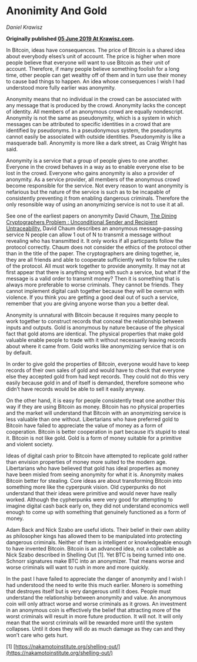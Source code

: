 # Anonimity And Gold

_Daniel Krawisz_

**Originally published [05 June 2019 At Krawisz.com](http://krawisz.com/anonymity).**

In Bitcoin, ideas have consequences. The price of Bitcoin is a shared idea about everybody elses’s unit of account. The price is higher when more people believe that everyone will want to use Bitcoin as their unit of account. Therefore, if many people believe something foolish for a long time, other people can get wealthy off of them and in turn use their money to cause bad things to happen. An idea whose consequences I wish I had understood more fully earlier was anonymity.

Anonymity means that no individual in the crowd can be associated with any message that is produced by the crowd. Anonymity lacks the concept of identity. All members of an anonymous crowd are equally nondescript. Anonymity is not the same as pseudonymity, which is a system in which messages can be attributed to specific identities in a crowd that are identified by pseudonyms. In a pseudonymous system, the pseudonyms cannot easily be associated with outside identities. Pseudonymity is like a masquerade ball. Anonymity is more like a dark street, as Craig Wright has said.

Anonymity is a service that a group of people gives to one another. Everyone in the crowd behaves in a way as to enable everyone else to be lost in the crowd. Everyone who gains anonymity is also a provider of anonymity. As a service provider, all members of the anonymous crowd become responsible for the service. Not every reason to want anonymity is nefarious but the nature of the service is such as to be incapable of consistently preventing it from enabling dangerous criminals. Therefore the only resonsible way of using an anonymizing service is not to use it at all.

See one of the earliest papers on anonymity David Chaum, [The Dining Cryptographers Problem : Unconditional Sender and Recipient Untraceability.](https://sites.cs.ucsb.edu/~ravenben/classes/595n-s07/papers/dcnet-jcrypt88.pdf) David Chaum describes an anonymous message-passing service N people can allow 1 out of N to transmit a message without revealing who has transmitted it. It only works if all particpants follow the protocol correctly. Chaum does not consider the ethics of the protocol other than in the title of the paper. The cryptographers are dining together, ie, they are all friends and able to cooperate sufficiently well to follow the rules of the protocol. All must work together to provide anonymity. It may not at first appear that there is anything wrong with such a service, but what if the message is a valid order to transmit money? Then it is something that is always more preferable to worse criminals. They cannot be friends. They cannot implement digital cash together because they will be overrun with violence. If you think you are getting a good deal out of such a service, remember that you are giving anyone worse than you a better deal.

Anonymity is unnatural with Bitcoin because it requires many people to work together to construct records that conceal the relationship between inputs and outputs. Gold is anonymous by nature because of the physical fact that gold atoms are identical. The physical properties that make gold valuable enable people to trade with it without necessarily leaving records about where it came from. Gold works like anonymizing service that is on by default.

In order to give gold the properties of Bitcoin, everyone would have to keep records of their own sales of gold and would have to check that everyone else they accepted gold from had kept records. They could not do this very easily because gold in and of itself is demanded, therefore someone who didn’t have records would be able to sell it easily anyway.

On the other hand, it is easy for people consistently treat one another this way if they are using Bitcoin as money. Bitcoin has no physical properties and the market will understand that Bitcoin with an anonymizing service is less valuable than one without. Libertarians who have preferred gold to Bitcoin have failed to appreciate the value of money as a form of cooperation. Bitcoin is better cooperation in part because it’s stupid to steal it. Bitcoin is not like gold. Gold is a form of money suitable for a primitive and violent society.

Ideas of digital cash prior to Bitcoin have attempted to replicate gold rather than envision properties of money more suited to the modern age. Libertarians who have believed that gold has ideal properties as money have been misled from seeing anonymity for what it is. Anonymity makes Bitcoin better for stealing. Core ideas are about transforming Bitcoin into something more like the cyperpunk vision. Old cyperpunks do not understand that their ideas were primitive and would never have really worked. Although the cypherpunks were very good for attempting to imagine digital cash back early on, they did not understand economics well enough to come up with something that genuinely functioned as a form of money.

Adam Back and Nick Szabo are useful idiots. Their belief in their own ability as philosopher kings has allowed them to be manipulated into protecting dangerous criminals. Neither of them is intelligent or knowledgeable enough to have invented Bitcoin. Bitcoin is an advanced idea, not a collectable as Nick Szabo described in Shelling Out [1]. Yet BTC is being turned into one. Schnorr signatures make BTC into an anonymizer. That means worse and worse criminals will want to rush in more and more quickly.

In the past I have failed to appreciate the danger of anonymity and I wish I had understood the need to write this much earlier. Monero is something that destroyes itself but is very dangerous until it does. People must understand the relationship between anonymity and value. An anonymous coin will only attract worse and worse criminals as it grows. An investment in an anonymous coin is effectively the belief that attracting more of the worst criminals will result in more future production. It will not. It will only mean that the worst criminals will be rewarded more until the system collapses. Until it does they will do as much damage as they can and they won’t care who gets hurt.

[1] [https://nakamotoinstitute.org/shelling-out/](https://nakamotoinstitute.org/shelling-out/)
